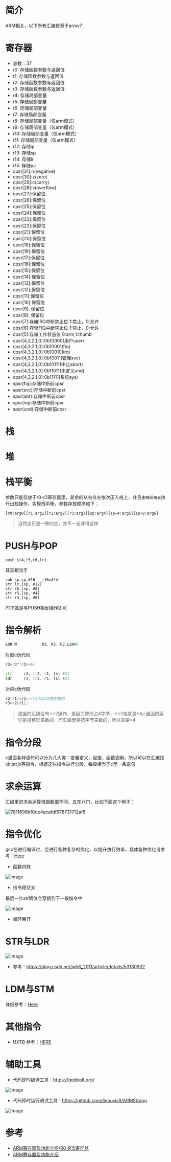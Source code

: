 # 简介
ARM相关，以下所有汇编皆基于armv7
# 寄存器
- 总数：37
- r0:  存储函数参数与返回值
- r1:  存储函数参数与返回值
- r2:  存储函数参数与返回值
- r3:  存储函数参数与返回值
- r4:  存储局部变量
- r5:  存储局部变量
- r6:  存储局部变量
- r7:  存储局部变量
- r8:  存储局部变量（仅arm模式）
- r9:  存储局部变量（仅arm模式）
- r10: 存储局部变量（仅arm模式）
- r11: 存储局部变量（仅arm模式）
- r12: 存储ip
- r13: 存储sp
- r14: 存储lr
- r15: 存储pc
- cpsr[31]:n(negative)
- cpsr[30]:z(zero)
- cpsr[29]:c(carry)
- cpsr[28]:v(overflow)
- cpsr[27]:保留位
- cpsr[26]:保留位
- cpsr[25]:保留位
- cpsr[24]:保留位
- cpsr[23]:保留位
- cpsr[22]:保留位
- cpsr[21]:保留位
- cpsr[20]:保留位
- cpsr[19]:保留位
- cpsr[18]:保留位
- cpsr[17]:保留位
- cpsr[16]:保留位
- cpsr[15]:保留位
- cpsr[14]:保留位
- cpsr[13]:保留位
- cpsr[12]:保留位
- cpsr[11]:保留位
- cpsr[10]:保留位
- cpsr[9]: 保留位
- cpsr[8]: 保留位
- cpsr[7]:存储IRQ中断禁止位 1:禁止，0:允许
- cpsr[6]:存储FIQ中断禁止位 1:禁止，0:允许
- cpsr[5]:存储工作状态位 0:arm,1:thumb
- cpsr[4,3,2,1,0]:0b10000(用户user)
- cpsr[4,3,2,1,0]:0b10001(fiq)
- cpsr[4,3,2,1,0]:0b10010(irq)
- cpsr[4,3,2,1,0]:0b10011(管理svc)
- cpsr[4,3,2,1,0]:0b10111(中止abort)
- cpsr[4,3,2,1,0]:0b11011(未定义und)
- cpsr[4,3,2,1,0]:0b11111(系统sys)
- spsr(fiq):存储中断前cpsr
- spsr(svc):存储中断前cpsr
- spsr(abt):存储中断前cpsr
- spsr(irq):存储中断前cpsr
- spsr(und):存储中断前cpsr
# 栈

# 堆

# 栈平衡
参数只能存放于r0-r3寄存器里，其余的从右往左依次压入栈上，并且由`被调用者`执行出栈操作，实现栈平衡，参数存放顺序如下：
```
[r0:arg0][r1:arg1][r2:arg2][r3:arg3][sp:arg4][sp+4:arg5][sp+8:arg6]
```
> 当然这只是一种约定，并不一定非得这样
# PUSH与POP
```
push {r4,r5,r6,lr}
```
其实相当于
```
sub sp,sp,#16   ;16=4*4
str lr,[sp, #12]
str r6,[sp, #8]
str r5,[sp, #4]
str r4,[sp, #0]
```
POP就是与PUSH相反操作即可
# 指令解析
```asm
EOR.W           R3, R3, R3,LSR#6 
```
对应c伪代码
```c
r3=r3^(r3>>6)
```
```asm
str     r3, [r2, r1, lsl #2] 
ldr     r3, [r2, r1, lsl #2] 
```

对应c伪代码

```c
r2[r1]=r3;//r2为32位整型数组
r3=r2[r1];
```
> 这里的汇编会有<<2操作，是因为整形占4字节，<<2也就是\*4,c里面的索引是按整形来数的，而汇编里是按字节来数的，所以需要\*4
# 指令分段
c里面各种语句可以分为几大类：变量定义，赋值，函数调用，所以可以在汇编找ldr,str,b等指令，根据这些指令进行分段，每段相当于c里一条语句
# 求余运算
汇编里的求余运算根据数值不同，五花八门，比如下面这个例子：

![7811696bf0de4acafdf978731712af6](https://user-images.githubusercontent.com/27600008/137833812-2cdf392d-6d94-49dd-b0e4-f2df3243ed1f.png)

# 指令优化
gcc在进行编译时，会进行各种复杂的优化，以提升执行效率，具体各种优化请参考：[Here](https://blog.csdn.net/qq_31108501/article/details/51842166)
- 函数内联

![image](https://user-images.githubusercontent.com/27600008/137844791-411867f0-108c-48d7-97d4-32afdc88fb6a.png)

- 指令段交叉

最后一步str赋值会穿插到下一段指令中

![image](https://user-images.githubusercontent.com/27600008/137893756-a7fc1a81-d771-4ef2-adca-2a2579d9d43e.png)


- 循环展开
# STR与LDR
![image](https://user-images.githubusercontent.com/27600008/138041430-eb4f77b4-cb5d-4fa7-a882-b8e64670c4e2.png)
- 参考：https://blog.csdn.net/wh8_2011/article/details/53130932
# LDM与STM
详细参考：[Here](https://blog.csdn.net/petib_wangwei/article/details/41318395)

# 其他指令
- UXTB 参考：[HERE](https://blog.csdn.net/qq_26914291/article/details/120844547)
# 辅助工具
- 代码即时编译工具：https://godbolt.org/

![image](https://user-images.githubusercontent.com/27600008/137894473-577d60c5-c3eb-4aaa-a8ed-2d30e8778920.png)


- 代码即时运行调试工具：https://github.com/linouxis9/ARMStrong

![image](https://user-images.githubusercontent.com/27600008/137894522-252199b2-a65e-42b3-8aa4-2312c53fb5e2.png)
# 参考
- [ARM寄存器及功能介绍/R0-R15寄存器](https://blog.csdn.net/Z_H_Z_0/article/details/106574292)
- [ARM寄存器及功能介绍](https://blog.csdn.net/lb920519/article/details/80065102?utm_medium=distribute.pc_relevant.none-task-blog-BlogCommendFromMachineLearnPai2-1.nonecase&depth_1-utm_source=distribute.pc_relevant.none-task-blog-BlogCommendFromMachineLearnPai2-1.nonecase)

